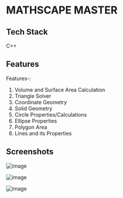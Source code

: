 <h1>MATHSCAPE MASTER</h1>
<h2>Tech Stack</h2>
C++
<h2>Features</h2>
Features-:

1. Volume and Surface Area Calculation
2. Triangle Solver
3. Coordinate Geometry
4. Solid Geometry
5. Circle Properties/Calculations
6. Ellipse Properties
7. Polygon Area
8. Lines and its Properties
<h2>Screenshots</h2>

![image](https://github.com/Nikita06211/Dev-Geeks/assets/120494269/e50aebb1-52fd-4019-bd08-c1b6c96234fd)

![image](https://github.com/Nikita06211/Dev-Geeks/assets/120494269/ecaabc9d-f630-4682-abdf-8157c3e2fe9e)

![image](https://github.com/Nikita06211/Dev-Geeks/assets/120494269/6d2950f8-16e6-42f4-97d7-c75e00be9073)


